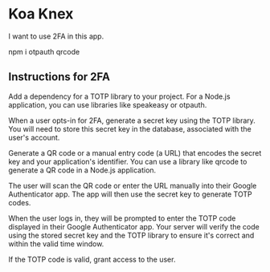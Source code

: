 # Koa Knex

I want to use 2FA in this app.

npm i otpauth qrcode

## Instructions for 2FA

Add a dependency for a TOTP library to your project. For a Node.js application, you can use libraries like speakeasy or otpauth.

When a user opts-in for 2FA, generate a secret key using the TOTP library. You will need to store this secret key in the database, associated with the user's account.

Generate a QR code or a manual entry code (a URL) that encodes the secret key and your application's identifier. You can use a library like qrcode to generate a QR code in a Node.js application.

The user will scan the QR code or enter the URL manually into their Google Authenticator app. The app will then use the secret key to generate TOTP codes.

When the user logs in, they will be prompted to enter the TOTP code displayed in their Google Authenticator app. Your server will verify the code using the stored secret key and the TOTP library to ensure it's correct and within the valid time window.

If the TOTP code is valid, grant access to the user.